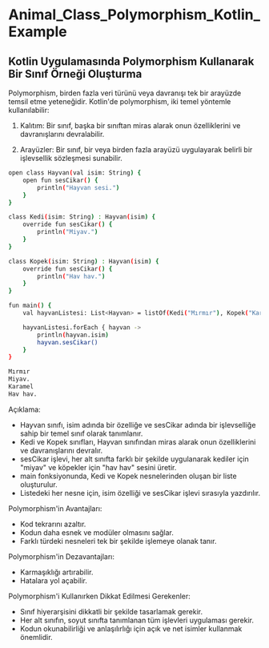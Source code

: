 # Animal_Class_Polymorphism_Kotlin_Example

## Kotlin Uygulamasında Polymorphism Kullanarak Bir Sınıf Örneği Oluşturma

Polymorphism, birden fazla veri türünü veya davranışı tek bir arayüzde temsil etme yeteneğidir. Kotlin'de polymorphism, iki temel yöntemle kullanılabilir:

1. Kalıtım: Bir sınıf, başka bir sınıftan miras alarak onun özelliklerini ve davranışlarını devralabilir.

2. Arayüzler: Bir sınıf, bir veya birden fazla arayüzü uygulayarak belirli bir işlevsellik sözleşmesi sunabilir.

```bash
open class Hayvan(val isim: String) {
    open fun sesCikar() {
        println("Hayvan sesi.")
    }
}

class Kedi(isim: String) : Hayvan(isim) {
    override fun sesCikar() {
        println("Miyav.")
    }
}

class Kopek(isim: String) : Hayvan(isim) {
    override fun sesCikar() {
        println("Hav hav.")
    }
}

fun main() {
    val hayvanListesi: List<Hayvan> = listOf(Kedi("Mırmır"), Kopek("Karamel"))

    hayvanListesi.forEach { hayvan ->
        println(hayvan.isim)
        hayvan.sesCikar()
    }
}

```

```bash
Mırmır
Miyav.
Karamel
Hav hav.
```

Açıklama:

* Hayvan sınıfı, isim adında bir özelliğe ve sesCikar adında bir işlevselliğe sahip bir temel sınıf olarak tanımlanır.
* Kedi ve Kopek sınıfları, Hayvan sınıfından miras alarak onun özelliklerini ve davranışlarını devralır.
* sesCikar işlevi, her alt sınıfta farklı bir şekilde uygulanarak kediler için "miyav" ve köpekler için "hav hav" sesini üretir.
* main fonksiyonunda, Kedi ve Kopek nesnelerinden oluşan bir liste oluşturulur.
* Listedeki her nesne için, isim özelliği ve sesCikar işlevi sırasıyla yazdırılır.

Polymorphism'in Avantajları:

* Kod tekrarını azaltır.
* Kodun daha esnek ve modüler olmasını sağlar.
* Farklı türdeki nesneleri tek bir şekilde işlemeye olanak tanır.

Polymorphism'in Dezavantajları:

* Karmaşıklığı artırabilir.
* Hatalara yol açabilir.

Polymorphism'i Kullanırken Dikkat Edilmesi Gerekenler:

* Sınıf hiyerarşisini dikkatli bir şekilde tasarlamak gerekir.
* Her alt sınıfın, soyut sınıfta tanımlanan tüm işlevleri uygulaması gerekir.
* Kodun okunabilirliği ve anlaşılırlığı için açık ve net isimler kullanmak önemlidir.
